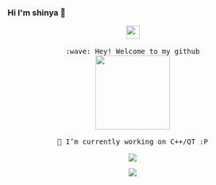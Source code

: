 ### Hi I'm shinya 👋

<p align="center">
  <img src="https://user-images.githubusercontent.com/5679180/79618120-0daffb80-80be-11ea-819e-d2b0fa904d07.gif" width="27px">
  <br><br>
  <samp>
    :wave: Hey! Welcome to my github
    <br>
    <img src="https://github.com/guobinhit/guobinhit/blob/master/loading/Kamado-Nezuko.gif" width="150px" height="150px" align="center">
    <br><br>🔭 I’m currently working on C++/QT :P<br><br>
    <img align="center" src="https://github-readme-stats.vercel.app/api?username=shinyawhy&count_private =true&show_icons=true&&theme=tokyonight&icon_color=CE1D2D&text_color=718096&bg_color=ffffff&hide_title=false" />
    <div align = "center">
    <img align="center"
         src="https://github-readme-stats.vercel.app/api/top-langs/?username=anuraghazra"
    />
      </div>
  </samp>
<br>
</p>

<!--
**shinyawhy/shinyawhy** is a ✨ _special_ ✨ repository because its `README.md` (this file) appears on your GitHub profile.

Here are some ideas to get you started:

- 🔭 I’m currently working on ...
- 🌱 I’m currently learning ...
- 👯 I’m looking to collaborate on ...
- 🤔 I’m looking for help with ...
- 💬 Ask me about ...
- 📫 How to reach me: ...
- 😄 Pronouns: ...
- ⚡ Fun fact: ...
-->

